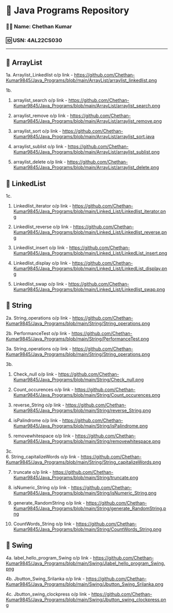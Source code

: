 # 📘 Java Programs Repository

### 👨‍💻 Name: Chethan Kumar  
### 🆔 USN: 4AL22CS030

---

## 📂 ArrayList
1a. Arraylist_Linkedlist o/p link - https://github.com/Chethan-Kumar9845/Java_Programs/blob/main/ArrayList/arraylist_linkedlist.png  

1b.  
1. arraylist_search o/p link - https://github.com/Chethan-Kumar9845/Java_Programs/blob/main/ArrayList/arraylist_search.png  


2. arraylist_remove o/p link - https://github.com/Chethan-Kumar9845/Java_Programs/blob/main/ArrayList/arraylist_remove.png 


3. arraylist_sort o/p link - https://github.com/Chethan-Kumar9845/Java_Programs/blob/main/ArrayList/arraylist_sort.java  


4. arraylist_sublist o/p link - https://github.com/Chethan-Kumar9845/Java_Programs/blob/main/ArrayList/arraylist_sublist.png  


5. arraylist_delete o/p link - https://github.com/Chethan-Kumar9845/Java_Programs/blob/main/ArrayList/arraylist_delete.png  


## 📂 LinkedList  
1c.  
1. Linkedlist_iterator o/p link - https://github.com/Chethan-Kumar9845/Java_Programs/blob/main/Linked_List/Linkedlist_iterator.png 


2. Linkedlist_reverse o/p link - https://github.com/Chethan-Kumar9845/Java_Programs/blob/main/Linked_List/Linkedlist_reverse.png 


3. Linkedlist_insert o/p link - https://github.com/Chethan-Kumar9845/Java_Programs/blob/main/Linked_List/LinkedList_insert.png  


4. Linkedlist_display o/p link - https://github.com/Chethan-Kumar9845/Java_Programs/blob/main/Linked_List/LinkedList_display.png  


5. Linkedlist_swap o/p link - https://github.com/Chethan-Kumar9845/Java_Programs/blob/main/Linked_List/Linkedlist_swap.png  


## 📂 String
2a. String_operations o/p link - https://github.com/Chethan-Kumar9845/Java_Programs/blob/main/String/String_operations.png  

2b. PerformanceTest o/p link - https://github.com/Chethan-Kumar9845/Java_Programs/blob/main/String/PerformanceTest.png  

3a. String_operations o/p link - https://github.com/Chethan-Kumar9845/Java_Programs/blob/main/String/String_operations.png 

3b.  
1. Check_null o/p link - https://github.com/Chethan-Kumar9845/Java_Programs/blob/main/String/Check_null.png

2. Count_occurences o/p link - https://github.com/Chethan-Kumar9845/Java_Programs/blob/main/String/Count_occurences.png

3. reverse_String o/p link - https://github.com/Chethan-Kumar9845/Java_Programs/blob/main/String/reverse_String.png

4. isPalindrome o/p link - https://github.com/Chethan-Kumar9845/Java_Programs/blob/main/String/isPalindrome.png

5. removewhitespace o/p link - https://github.com/Chethan-Kumar9845/Java_Programs/blob/main/String/removewhitespace.png

3c.  
6. String_capitalizeWords o/p link - https://github.com/Chethan-Kumar9845/Java_Programs/blob/main/String/String_capitalizeWords.png   
 
7. truncate o/p link - https://github.com/Chethan-Kumar9845/Java_Programs/blob/main/String/truncate.png 

8. isNumeric_String o/p link - https://github.com/Chethan-Kumar9845/Java_Programs/blob/main/String/isNumeric_String.png

9. generate_RandomString o/p link - https://github.com/Chethan-Kumar9845/Java_Programs/blob/main/String/generate_RandomString.png

10. CountWords_String o/p link - https://github.com/Chethan-Kumar9845/Java_Programs/blob/main/String/CountWords_String.png


## 📂 Swing
4a. label_hello_program_Swing o/p link - https://github.com/Chethan-Kumar9845/Java_Programs/blob/main/Swing/Jlabel_hello_program_Swing.png  

4b. Jbutton_Swing_Srilanka o/p link - https://github.com/Chethan-Kumar9845/Java_Programs/blob/main/Swing/Jbutton_Swing_Srilanka.png

4c. Jbutton_swing_clockpress o/p link - https://github.com/Chethan-Kumar9845/Java_Programs/blob/main/Swing/Jbutton_swing_clockpress.png









